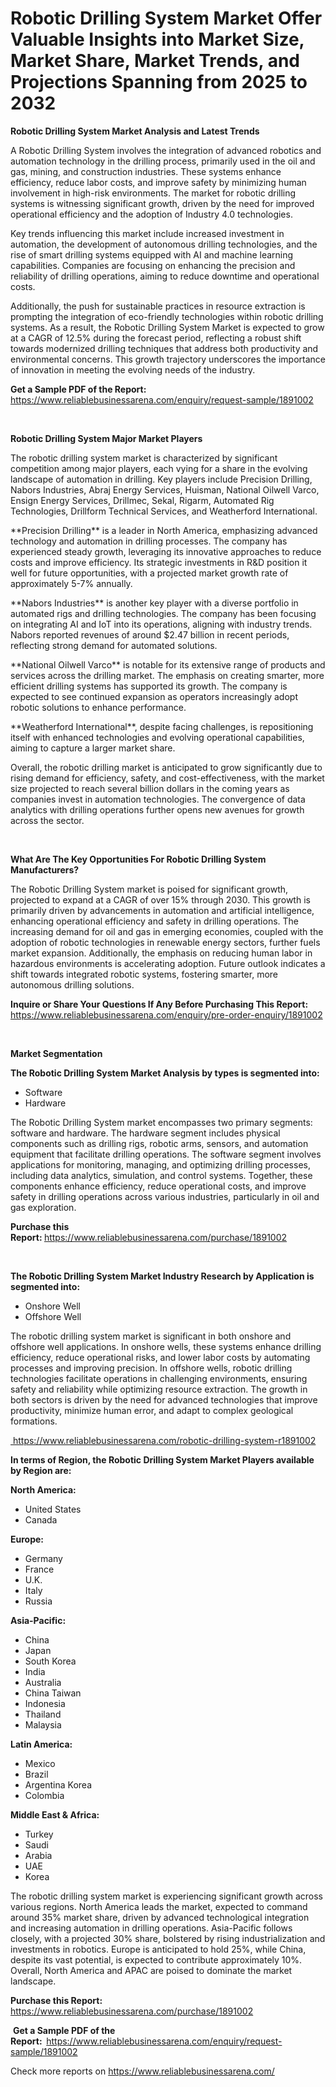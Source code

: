 <p><h1>Robotic Drilling System Market Offer Valuable Insights into Market Size, Market Share, Market Trends, and Projections Spanning from 2025 to 2032</h1></p><p><strong>Robotic Drilling System Market Analysis and Latest Trends</strong></p>
<p><p>A Robotic Drilling System involves the integration of advanced robotics and automation technology in the drilling process, primarily used in the oil and gas, mining, and construction industries. These systems enhance efficiency, reduce labor costs, and improve safety by minimizing human involvement in high-risk environments. The market for robotic drilling systems is witnessing significant growth, driven by the need for improved operational efficiency and the adoption of Industry 4.0 technologies.</p><p>Key trends influencing this market include increased investment in automation, the development of autonomous drilling technologies, and the rise of smart drilling systems equipped with AI and machine learning capabilities. Companies are focusing on enhancing the precision and reliability of drilling operations, aiming to reduce downtime and operational costs.</p><p>Additionally, the push for sustainable practices in resource extraction is prompting the integration of eco-friendly technologies within robotic drilling systems. As a result, the Robotic Drilling System Market is expected to grow at a CAGR of 12.5% during the forecast period, reflecting a robust shift towards modernized drilling techniques that address both productivity and environmental concerns. This growth trajectory underscores the importance of innovation in meeting the evolving needs of the industry.</p></p>
<p><strong>Get a Sample PDF of the Report:&nbsp;</strong> <a href="https://www.reliablebusinessarena.com/enquiry/request-sample/1891002?utm_campaign=1932&utm_medium=2&utm_source=Github&utm_content=ia&utm_term=14022025&utm_id=robotic-drilling-system">https://www.reliablebusinessarena.com/enquiry/request-sample/1891002</a></p>
<p>&nbsp;</p>
<p><strong>Robotic Drilling System Major Market Players</strong></p>
<p><p>The robotic drilling system market is characterized by significant competition among major players, each vying for a share in the evolving landscape of automation in drilling. Key players include Precision Drilling, Nabors Industries, Abraj Energy Services, Huisman, National Oilwell Varco, Ensign Energy Services, Drillmec, Sekal, Rigarm, Automated Rig Technologies, Drillform Technical Services, and Weatherford International.</p><p>**Precision Drilling** is a leader in North America, emphasizing advanced technology and automation in drilling processes. The company has experienced steady growth, leveraging its innovative approaches to reduce costs and improve efficiency. Its strategic investments in R&D position it well for future opportunities, with a projected market growth rate of approximately 5-7% annually.</p><p>**Nabors Industries** is another key player with a diverse portfolio in automated rigs and drilling technologies. The company has been focusing on integrating AI and IoT into its operations, aligning with industry trends. Nabors reported revenues of around $2.47 billion in recent periods, reflecting strong demand for automated solutions.</p><p>**National Oilwell Varco** is notable for its extensive range of products and services across the drilling market. The emphasis on creating smarter, more efficient drilling systems has supported its growth. The company is expected to see continued expansion as operators increasingly adopt robotic solutions to enhance performance.</p><p>**Weatherford International**, despite facing challenges, is repositioning itself with enhanced technologies and evolving operational capabilities, aiming to capture a larger market share.</p><p>Overall, the robotic drilling market is anticipated to grow significantly due to rising demand for efficiency, safety, and cost-effectiveness, with the market size projected to reach several billion dollars in the coming years as companies invest in automation technologies. The convergence of data analytics with drilling operations further opens new avenues for growth across the sector.</p></p>
<p>&nbsp;</p>
<p><strong>What Are The Key Opportunities For Robotic Drilling System Manufacturers?</strong></p>
<p><p>The Robotic Drilling System market is poised for significant growth, projected to expand at a CAGR of over 15% through 2030. This growth is primarily driven by advancements in automation and artificial intelligence, enhancing operational efficiency and safety in drilling operations. The increasing demand for oil and gas in emerging economies, coupled with the adoption of robotic technologies in renewable energy sectors, further fuels market expansion. Additionally, the emphasis on reducing human labor in hazardous environments is accelerating adoption. Future outlook indicates a shift towards integrated robotic systems, fostering smarter, more autonomous drilling solutions.</p></p>
<p><strong>Inquire or Share Your Questions If Any Before Purchasing This Report:</strong> <a href="https://www.reliablebusinessarena.com/enquiry/pre-order-enquiry/1891002?utm_campaign=1932&utm_medium=2&utm_source=Github&utm_content=ia&utm_term=14022025&utm_id=robotic-drilling-system">https://www.reliablebusinessarena.com/enquiry/pre-order-enquiry/1891002</a></p>
<p>&nbsp;</p>
<p><strong>Market Segmentation</strong></p>
<p><strong>The Robotic Drilling System Market Analysis by types is segmented into:</strong></p>
<p><ul><li>Software</li><li>Hardware</li></ul></p>
<p><p>The Robotic Drilling System market encompasses two primary segments: software and hardware. The hardware segment includes physical components such as drilling rigs, robotic arms, sensors, and automation equipment that facilitate drilling operations. The software segment involves applications for monitoring, managing, and optimizing drilling processes, including data analytics, simulation, and control systems. Together, these components enhance efficiency, reduce operational costs, and improve safety in drilling operations across various industries, particularly in oil and gas exploration.</p></p>
<p><strong>Purchase this Report:&nbsp;</strong><a href="https://www.reliablebusinessarena.com/purchase/1891002?utm_campaign=1932&utm_medium=2&utm_source=Github&utm_content=ia&utm_term=14022025&utm_id=robotic-drilling-system">https://www.reliablebusinessarena.com/purchase/1891002</a></p>
<p>&nbsp;</p>
<p><strong>The Robotic Drilling System Market Industry Research by Application is segmented into:</strong></p>
<p><ul><li>Onshore Well</li><li>Offshore Well</li></ul></p>
<p><p>The robotic drilling system market is significant in both onshore and offshore well applications. In onshore wells, these systems enhance drilling efficiency, reduce operational risks, and lower labor costs by automating processes and improving precision. In offshore wells, robotic drilling technologies facilitate operations in challenging environments, ensuring safety and reliability while optimizing resource extraction. The growth in both sectors is driven by the need for advanced technologies that improve productivity, minimize human error, and adapt to complex geological formations.</p></p>
<p><a href="https://www.reliablebusinessarena.com/robotic-drilling-system-r1891002?utm_campaign=1932&utm_medium=2&utm_source=Github&utm_content=ia&utm_term=14022025&utm_id=robotic-drilling-system">&nbsp;https://www.reliablebusinessarena.com/robotic-drilling-system-r1891002</a></p>
<p><strong>In terms of Region, the Robotic Drilling System Market Players available by Region are:</strong></p>
<p>
    <p> <strong> North America: </strong>
        <ul>
            <li>United States</li>
            <li>Canada</li>
        </ul>
        </p> 
    <p> <strong> Europe: </strong>
        <ul>
            <li>Germany</li>
            <li>France</li>
            <li>U.K.</li>
            <li>Italy</li>
            <li>Russia</li>
        </ul>
        </p> 
    <p> <strong> Asia-Pacific: </strong>
        <ul>
            <li>China</li>
            <li>Japan</li>
            <li>South Korea</li>
            <li>India</li>
            <li>Australia</li>
            <li>China Taiwan</li>
            <li>Indonesia</li>
            <li>Thailand</li>
            <li>Malaysia</li>
        </ul>
        </p> 
    <p> <strong> Latin America: </strong>
        <ul>
            <li>Mexico</li>
            <li>Brazil</li>
            <li>Argentina Korea</li>
            <li>Colombia</li>
        </ul>
        </p> 
    <p> <strong> Middle East & Africa: </strong>
        <ul>
            <li>Turkey</li>
            <li>Saudi</li>
            <li>Arabia</li>
            <li>UAE</li>
            <li>Korea</li>
        </ul>
    </p>
    </p>
<p><p>The robotic drilling system market is experiencing significant growth across various regions. North America leads the market, expected to command around 35% market share, driven by advanced technological integration and increasing automation in drilling operations. Asia-Pacific follows closely, with a projected 30% share, bolstered by rising industrialization and investments in robotics. Europe is anticipated to hold 25%, while China, despite its vast potential, is expected to contribute approximately 10%. Overall, North America and APAC are poised to dominate the market landscape.</p></p>
<p><strong>Purchase this Report: </strong><a href="https://www.reliablebusinessarena.com/purchase/1891002?utm_campaign=1932&utm_medium=2&utm_source=Github&utm_content=ia&utm_term=14022025&utm_id=robotic-drilling-system">https://www.reliablebusinessarena.com/purchase/1891002</a></p>
<p>&nbsp;<strong>Get a Sample PDF of the Report:&nbsp;&nbsp;</strong><a href="https://www.reliablebusinessarena.com/enquiry/request-sample/1891002?utm_campaign=1932&utm_medium=2&utm_source=Github&utm_content=ia&utm_term=14022025&utm_id=robotic-drilling-system">https://www.reliablebusinessarena.com/enquiry/request-sample/1891002</a></p>
<p><strong></strong></p>
<p>Check more reports on <a href="https://www.reliablebusinessarena.com/?utm_campaign=1932&utm_medium=2&utm_source=Github&utm_content=ia&utm_term=14022025&utm_id=robotic-drilling-system">https://www.reliablebusinessarena.com/</a></p>